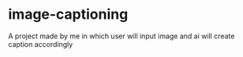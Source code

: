 # image-captioning
A project made by me in which user will input image and ai will create caption accordingly
